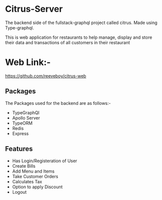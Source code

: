 # Citrus-Server

The backend side of the fullstack-graphql project called citrus. Made using Type-graphql.

This is web application for restaurants to help manage, display and store their data and transactions of all customers in their restaurant

# Web Link:-
https://github.com/reeveboy/citrus-web

## Packages

The Packages used for the backend are as follows:-

- TypeGraphQl
- Apollo Server
- TypeORM
- Redis
- Express

## Features

- Has Login/Registeration of User
- Create Bills
- Add Menu and Items
- Take Customer Orders
- Calculates Tax
- Option to apply Discount
- Logout
